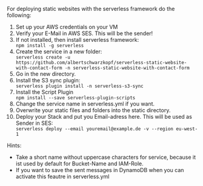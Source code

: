 For deploying static websites with the serverless framework do the following:

<ol>
<li>Set up your AWS credentials on your VM  
<li>Verify your E-Mail in AWS SES. This will be the sender! 
  
<li>If not installed, then install serverless framework: </li>
<code>npm install -g serverless</code>

<li>Create the service in a new folder: </li> 
<code>serverless create -u https://github.com/albertschwarzkopf/serverless-static-website-with-contact-form -n serverless-static-website-with-contact-form</code>

<li>Go in the new directory.</li>

<li>Install the S3 sync plugin:</li>
<code>serverless plugin install -n serverless-s3-sync</code>

<li>Install the Script Plugin</li>
<code>npm install --save serverless-plugin-scripts</code>

<li>Change the service name in serverless.yml if you want.

<li>Overwrite your static files and folders into the static directory.
  
<li>Deploy your Stack and put you Email-adress here. This will be used as Sender in SES:</li>
  <code>serverless deploy --email youremail@example.de -v --region eu-west-1</code>
</ol>

Hints:
<ul>
<li>Take a short name without uppercase characters for service, because it ist used by default for Bucket-Name and IAM-Role.</li>
<li>If you want to save the sent messages in DynamoDB when you can activate this feautre in serverless.yml</li>
</ul> 

